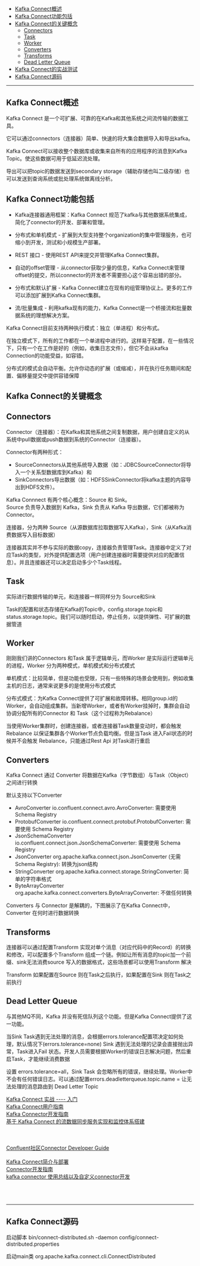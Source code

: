 - [Kafka Connect概述](#Kafka-Connect概述)
- [Kafka Connect功能包括](#Kafka-Connect功能包括)
- [Kafka Connect的关键概念](#Kafka-Connect的关键概念)
    - [Connectors](#Connectors)
    - [Task](#Task)
    - [Worker](#Worker)
    - [Converters](#Converters)
    - [Transforms](#Transforms)
    - [Dead Letter Queue](#Dead-Letter-Queue)
- [Kafka Connect的实战测试](../../quickstart-kafka-connect/Kafka%20Connect的实战测试.md)
- [Kafka Connect源码](#Kafka-Connect源码)

---------------------------------------------------------------------------------------------------------------------

## Kafka Connect概述

Kafka Connect 是一个可扩展、可靠的在Kafka和其他系统之间流传输的数据工具。

它可以通过connectors（连接器）简单、快速的将大集合数据导入和导出kafka。

Kafka Connect可以接收整个数据库或收集来自所有的应用程序的消息到Kafka Topic。使这些数据可用于低延迟流处理。

导出可以把topic的数据发送到secondary storage（辅助存储也叫二级存储）也可以发送到查询系统或批处理系统做离线分析。




## Kafka Connect功能包括

- Kafka连接器通用框架：Kafka Connect 规范了kafka与其他数据系统集成，简化了connector的开发、部署和管理。

- 分布式和单机模式 - 扩展到大型支持整个organization的集中管理服务，也可缩小到开发，测试和小规模生产部署。

- REST 接口 - 使用REST API来提交并管理Kafka Connect集群。

- 自动的offset管理 - 从connector获取少量的信息，Kafka Connect来管理offset的提交，所以connector的开发者不需要担心这个容易出错的部分。

- 分布式和默认扩展 - Kafka Connect建立在现有的组管理协议上。更多的工作可以添加扩展到Kafka Connect集群。

- 流/批量集成 - 利用kafka现有的能力，Kafka Connect是一个桥接流和批量数据系统的理想解决方案。




Kafka Connect目前支持两种执行模式：独立（单进程）和分布式。

在独立模式下，所有的工作都在一个单进程中进行的。这样易于配置，在一些情况下，只有一个在工作是好的（例如，收集日志文件），但它不会从kafka Connection的功能受益，如容错。

分布式的模式会自动平衡。允许你动态的扩展（或缩减），并在执行任务期间和配置、偏移量提交中提供容错保障




## Kafka Connect的关键概念

## Connectors
Connector（连接器）：在Kafka和其他系统之间复制数据，用户创建自定义的从系统中pull数据或push数据到系统的Connector（连接器）。

Connector有两种形式：
- SourceConnectors从其他系统导入数据（如：JDBCSourceConnector将导入一个关系型数据库到Kafka）和
- SinkConnectors导出数据（如：HDFSSinkConnector将kafka主题的内容导出到HDFS文件）。


Kafka Connnect 有两个核心概念：Source 和 Sink。  
Source 负责导入数据到 Kafka，Sink 负责从 Kafka 导出数据，它们都被称为 Connector。

连接器，分为两种 Source（从源数据库拉取数据写入Kafka），Sink（从Kafka消费数据写入目标数据）

连接器其实并不参与实际的数据copy，连接器负责管理Task。连接器中定义了对应Task的类型，对外提供配置选项（用户创建连接器时需要提供对应的配置信息）。并且连接器还可以决定启动多少个Task线程。




## Task
实际进行数据传输的单元，和连接器一样同样分为 Source和Sink

Task的配置和状态存储在Kafka的Topic中，config.storage.topic和status.storage.topic。我们可以随时启动，停止任务，以提供弹性、可扩展的数据管道




## Worker
刚刚我们讲的Connectors 和Task 属于逻辑单元，而Worker 是实际运行逻辑单元的进程，Worker 分为两种模式，单机模式和分布式模式

单机模式：比较简单，但是功能也受限，只有一些特殊的场景会使用到，例如收集主机的日志，通常来说更多的是使用分布式模式

分布式模式：为Kafka Connect提供了可扩展和故障转移。相同group.id的Worker，会自动组成集群。当新增Worker，或者有Worker挂掉时，集群会自动协调分配所有的Connector 和 Task（这个过程称为Rebalance）

当使用Worker集群时，创建连接器，或者连接器Task数量变动时，都会触发Rebalance 以保证集群各个Worker节点负载均衡。但是当Task 进入Fail状态的时候并不会触发 Rebalance，只能通过Rest Api 对Task进行重启




## Converters
Kafka Connect 通过 Converter 将数据在Kafka（字节数组）与Task（Object）之间进行转换

默认支持以下Converter
- AvroConverter io.confluent.connect.avro.AvroConverter: 需要使用 Schema Registry
- ProtobufConverter io.confluent.connect.protobuf.ProtobufConverter: 需要使用 Schema Registry
- JsonSchemaConverter io.confluent.connect.json.JsonSchemaConverter: 需要使用 Schema Registry
- JsonConverter org.apache.kafka.connect.json.JsonConverter (无需 Schema Registry): 转换为json结构
- StringConverter org.apache.kafka.connect.storage.StringConverter: 简单的字符串格式
- ByteArrayConverter org.apache.kafka.connect.converters.ByteArrayConverter: 不做任何转换

Converters 与 Connector 是解耦的，下图展示了在Kafka Connect中，Converter 在何时进行数据转换




## Transforms
连接器可以通过配置Transform 实现对单个消息（对应代码中的Record）的转换和修改，可以配置多个Transform 组成一个链。例如让所有消息的topic加一个前缀、sink无法消费source 写入的数据格式，这些场景都可以使用Transform 解决

Transform 如果配置在Source 则在Task之后执行，如果配置在Sink 则在Task之前执行




## Dead Letter Queue
与其他MQ不同，Kafka 并没有死信队列这个功能。但是Kafka Connect提供了这一功能。

当Sink Task遇到无法处理的消息，会根据errors.tolerance配置项决定如何处理，默认情况下(errors.tolerance=none) Sink 遇到无法处理的记录会直接抛出异常，Task进入Fail 状态。开发人员需要根据Worker的错误日志解决问题，然后重启Task，才能继续消费数据

设置 errors.tolerance=all，Sink Task 会忽略所有的错误，继续处理。Worker中不会有任何错误日志。可以通过配置errors.deadletterqueue.topic.name = <dead-letter-topic-name> 让无法处理的消息路由到 Dead Letter Topic





[Kafka Connect 实战 ---- 入门](https://segmentfault.com/a/1190000039395164)  
[Kafka Connect用户指南](https://www.orchome.com/344)  
[Kafka Connector开发指南](https://www.orchome.com/345)  
[基于 Kafka Connect 的流数据同步服务实现和监控体系搭建](https://www.infoq.cn/article/zxst2zq8rwsamqjusqbg)  
[]()  
[]()  
[]()  
[Confluent社区Connector Developer Guide](https://docs.confluent.io/platform/current/connect/devguide.html)  
[]()  
[Kafka Connect简介与部署](https://code-monkey.top/2020/03/10/Kafka-Connect%E7%AE%80%E4%BB%8B%E4%B8%8E%E9%83%A8%E7%BD%B2/)  
[Connector开发指南](https://www.jianshu.com/p/08f8ae15a861)  
[kafka connector 使用总结以及自定义connector开发](https://www.cnblogs.com/laoqing/p/11927958.html)  
[]()  
[]()  
[]()  
[]()  

---------------------------------------------------------------------------------------------------------------------
## Kafka Connect源码

启动脚本
bin/connect-distributed.sh -daemon config/connect-distributed.properties


启动main类
org.apache.kafka.connect.cli.ConnectDistributed


